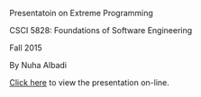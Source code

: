 Presentatoin on Extreme Programming

CSCI 5828: Foundations of Software Engineering

Fall 2015

By Nuha Albadi

[Click here](https://nuhaalbadi.github.io/Presentation1/) to view the presentation on-line.

